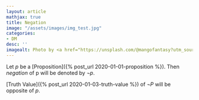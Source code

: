 ```yaml
---
layout: article
mathjax: true
title: Negation
image: "/assets/images/img_test.jpg"
categories:
- DM
desc: '' 
imagealt: Photo by <a href="https://unsplash.com/@mangofantasy?utm_source=unsplash&utm_medium=referral&utm_content=creditCopyText">Tim Johnson</a> on <a href="https://unsplash.com/s/photos/logic?utm_source=unsplash&utm_medium=referral&utm_content=creditCopyText">Unsplash</a>
---
```


Let *p* be a [Proposition]({% post_url 2020-01-01-proposition %}).
Then *negation* of p will be denoted by $\neg p$.

[Truth Value]({% post_url 2020-01-03-truth-value %}) of $\neg P$ will be opposite of *p*.